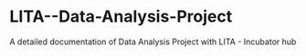# LITA--Data-Analysis-Project
A detailed documentation of Data Analysis Project with LITA - Incubator hub 

